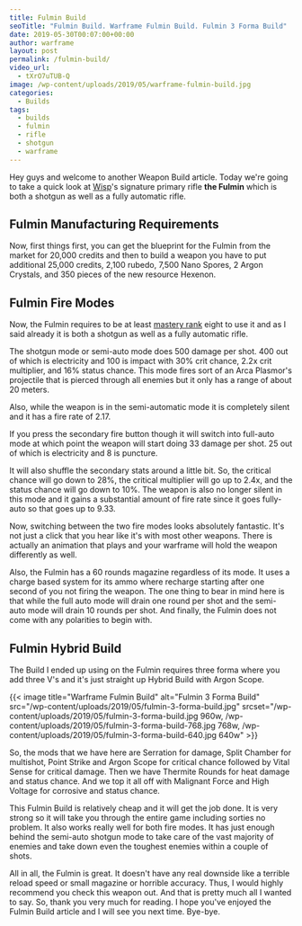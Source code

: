 ```yaml
---
title: Fulmin Build
seoTitle: "Fulmin Build. Warframe Fulmin Build. Fulmin 3 Forma Build"
date: 2019-05-30T00:07:00+00:00
author: warframe
layout: post
permalink: /fulmin-build/
video_url:
  - tXrO7uTUB-Q
image: /wp-content/uploads/2019/05/warframe-fulmin-build.jpg
categories:
  - Builds
tags:
  - builds
  - fulmin
  - rifle
  - shotgun
  - warframe
---
```

Hey guys and welcome to another Weapon Build article. Today we're going to take a quick look at [Wisp](/wisp-reservoirs-build/ "Wisp Reservoirs Build")'s signature primary rifle **the Fulmin** which is both a shotgun as well as a fully automatic rifle. <!--more-->

## Fulmin Manufacturing Requirements
Now, first things first, you can get the blueprint for the Fulmin from the market for 20,000 credits and then to build a weapon you have to put additional 25,000 credits, 2,100 rubedo, 7,500 Nano Spores, 2 Argon Crystals, and 350 pieces of the new resource Hexenon. 

## Fulmin Fire Modes
Now, the Fulmin requires to be at least [mastery rank](/affinity-mastery-rank/ "Mastery Rank Guide") eight to use it and as I said already it is both a shotgun as well as a fully automatic rifle. 

The shotgun mode or semi-auto mode does 500 damage per shot. 400 out of which is electricity and 100 is impact with 30% crit chance, 2.2x crit multiplier, and 16% status chance. This mode fires sort of an Arca Plasmor's projectile that is pierced through all enemies but it only has a range of about 20 meters. 

Also, while the weapon is in the semi-automatic mode it is completely silent and it has a fire rate of 2.17. 

If you press the secondary fire button though it will switch into full-auto mode at which point the weapon will start doing 33 damage per shot. 25 out of which is electricity and 8 is puncture. 

It will also shuffle the secondary stats around a little bit. So, the critical chance will go down to 28%, the critical multiplier will go up to 2.4x, and the status chance will go down to 10%. The weapon is also no longer silent in this mode and it gains a substantial amount of fire rate since it goes fully-auto so that goes up to 9.33. 

Now, switching between the two fire modes looks absolutely fantastic. It's not just a click that you hear like it's with most other weapons. There is actually an animation that plays and your warframe will hold the weapon differently as well. 

Also, the Fulmin has a 60 rounds magazine regardless of its mode. It uses a charge based system for its ammo where recharge starting after one second of you not firing the weapon. The one thing to bear in mind here is that while the full auto mode will drain one round per shot and the semi-auto mode will drain 10 rounds per shot. And finally, the Fulmin does not come with any polarities to begin with.

## Fulmin Hybrid Build
The Build I ended up using on the Fulmin requires three forma where you add three V's and it's just straight up Hybrid Build with Argon Scope.

{{< image title=\"Warframe Fulmin Build\" alt=\"Fulmin 3 Forma Build\" src=\"/wp-content/uploads/2019/05/fulmin-3-forma-build.jpg\" srcset=\"/wp-content/uploads/2019/05/fulmin-3-forma-build.jpg 960w, /wp-content/uploads/2019/05/fulmin-3-forma-build-768.jpg 768w, /wp-content/uploads/2019/05/fulmin-3-forma-build-640.jpg 640w\" >}}

So, the mods that we have here are Serration for damage, Split Chamber for multishot, Point Strike and Argon Scope for critical chance followed by Vital Sense for critical damage. Then we have Thermite Rounds for heat damage and status chance. And we top it all off with Malignant Force and High Voltage for corrosive and status chance. 

This Fulmin Build is relatively cheap and it will get the job done. It is very strong so it will take you through the entire game including sorties no problem. It also works really well for both fire modes. It has just enough behind the semi-auto shotgun mode to take care of the vast majority of enemies and take down even the toughest enemies within a couple of shots. 

All in all, the Fulmin is great. It doesn't have any real downside like a terrible reload speed or small magazine or horrible accuracy. Thus, I would highly recommend you check this weapon out. And that is pretty much all I wanted to say. So, thank you very much for reading. I hope you've enjoyed the Fulmin Build article and I will see you next time. Bye-bye.   